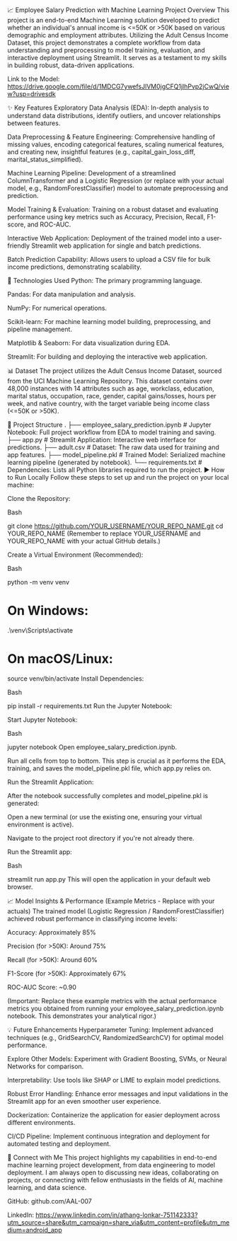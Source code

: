 📈 Employee Salary Prediction with Machine Learning
Project Overview
This project is an end-to-end Machine Learning solution developed to predict whether an individual's annual income is <=50K or >50K based on various demographic and employment attributes. Utilizing the Adult Census Income Dataset, this project demonstrates a complete workflow from data understanding and preprocessing to model training, evaluation, and interactive deployment using Streamlit. It serves as a testament to my skills in building robust, data-driven applications.


Link to the Model: https://drive.google.com/file/d/1MDCG7ywefsJlVM0jgCFQ1jlhPvp2jCwQ/view?usp=drivesdk


✨ Key Features
Exploratory Data Analysis (EDA): In-depth analysis to understand data distributions, identify outliers, and uncover relationships between features.

Data Preprocessing & Feature Engineering: Comprehensive handling of missing values, encoding categorical features, scaling numerical features, and creating new, insightful features (e.g., capital_gain_loss_diff, marital_status_simplified).

Machine Learning Pipeline: Development of a streamlined ColumnTransformer and a Logistic Regression (or replace with your actual model, e.g., RandomForestClassifier) model to automate preprocessing and prediction.

Model Training & Evaluation: Training on a robust dataset and evaluating performance using key metrics such as Accuracy, Precision, Recall, F1-score, and ROC-AUC.

Interactive Web Application: Deployment of the trained model into a user-friendly Streamlit web application for single and batch predictions.

Batch Prediction Capability: Allows users to upload a CSV file for bulk income predictions, demonstrating scalability.

🚀 Technologies Used
Python: The primary programming language.

Pandas: For data manipulation and analysis.

NumPy: For numerical operations.

Scikit-learn: For machine learning model building, preprocessing, and pipeline management.

Matplotlib & Seaborn: For data visualization during EDA.

Streamlit: For building and deploying the interactive web application.

📊 Dataset
The project utilizes the Adult Census Income Dataset, sourced from the UCI Machine Learning Repository. This dataset contains over 48,000 instances with 14 attributes such as age, workclass, education, marital status, occupation, race, gender, capital gains/losses, hours per week, and native country, with the target variable being income class (<=50K or >50K).

📂 Project Structure
.
├── employee_salary_prediction.ipynb   # Jupyter Notebook: Full project workflow from EDA to model training and saving.
├── app.py                             # Streamlit Application: Interactive web interface for predictions.
├── adult.csv                          # Dataset: The raw data used for training and app features.
├── model_pipeline.pkl                 # Trained Model: Serialized machine learning pipeline (generated by notebook).
└── requirements.txt                   # Dependencies: Lists all Python libraries required to run the project.
▶️ How to Run Locally
Follow these steps to set up and run the project on your local machine:

Clone the Repository:

Bash

git clone https://github.com/YOUR_USERNAME/YOUR_REPO_NAME.git
cd YOUR_REPO_NAME
(Remember to replace YOUR_USERNAME and YOUR_REPO_NAME with your actual GitHub details.)

Create a Virtual Environment (Recommended):

Bash

python -m venv venv
# On Windows:
.\venv\Scripts\activate
# On macOS/Linux:
source venv/bin/activate
Install Dependencies:

Bash

pip install -r requirements.txt
Run the Jupyter Notebook:

Start Jupyter Notebook:

Bash

jupyter notebook
Open employee_salary_prediction.ipynb.

Run all cells from top to bottom. This step is crucial as it performs the EDA, training, and saves the model_pipeline.pkl file, which app.py relies on.

Run the Streamlit Application:

After the notebook successfully completes and model_pipeline.pkl is generated:

Open a new terminal (or use the existing one, ensuring your virtual environment is active).

Navigate to the project root directory if you're not already there.

Run the Streamlit app:

Bash

streamlit run app.py
This will open the application in your default web browser.

📈 Model Insights & Performance (Example Metrics - Replace with your actuals)
The trained model (Logistic Regression / RandomForestClassifier) achieved robust performance in classifying income levels:

Accuracy: Approximately 85%

Precision (for >50K): Around 75%

Recall (for >50K): Around 60%

F1-Score (for >50K): Approximately 67%

ROC-AUC Score: ~0.90

(Important: Replace these example metrics with the actual performance metrics you obtained from running your employee_salary_prediction.ipynb notebook. This demonstrates your analytical rigor.)

💡 Future Enhancements
Hyperparameter Tuning: Implement advanced techniques (e.g., GridSearchCV, RandomizedSearchCV) for optimal model performance.

Explore Other Models: Experiment with Gradient Boosting, SVMs, or Neural Networks for comparison.

Interpretability: Use tools like SHAP or LIME to explain model predictions.

Robust Error Handling: Enhance error messages and input validations in the Streamlit app for an even smoother user experience.

Dockerization: Containerize the application for easier deployment across different environments.

CI/CD Pipeline: Implement continuous integration and deployment for automated testing and deployment.

🤝 Connect with Me
This project highlights my capabilities in end-to-end machine learning project development, from data engineering to model deployment. I am always open to discussing new ideas, collaborating on projects, or connecting with fellow enthusiasts in the fields of AI, machine learning, and data science.

GitHub: github.com/AAL-007

LinkedIn: https://www.linkedin.com/in/athang-lonkar-751142333?utm_source=share&utm_campaign=share_via&utm_content=profile&utm_medium=android_app

